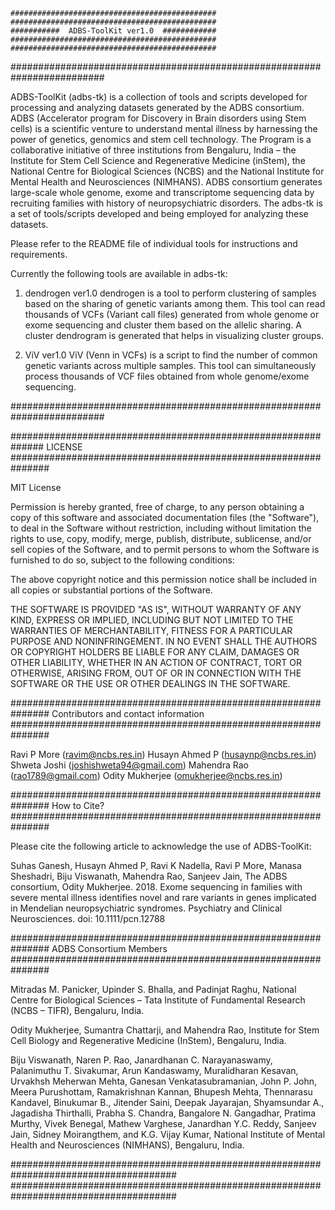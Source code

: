 	##############################################
	##############################################
	###########  ADBS-ToolKit ver1.0  ############
	##############################################
	##############################################

#########################################################################

ADBS-ToolKit (adbs-tk) is a collection of tools and scripts developed
for processing and analyzing datasets generated by the ADBS consortium.
ADBS (Accelerator program for Discovery in Brain disorders using Stem 
cells) is a scientific venture to understand mental illness by harnessing 
the power of genetics, genomics and stem cell technology. 
The Program is a collaborative initiative of three institutions from 
Bengaluru, India – the Institute for Stem Cell Science and Regenerative 
Medicine (inStem), the National Centre for Biological Sciences (NCBS) 
and the National Institute for Mental Health and Neurosciences (NIMHANS).
ADBS consortium generates large-scale whole genome, exome and 
transcriptome sequencing data by recruiting families with history of
neuropsychiatric disorders. The adbs-tk is a set of tools/scripts 
developed and being employed for analyzing these datasets. 

Please refer to the README file of individual tools for instructions and requirements.

Currently the following tools are available in adbs-tk:

1. dendrogen ver1.0
	dendrogen is a tool to perform clustering of samples based on the sharing of genetic variants among them. This tool can read thousands of VCFs (Variant call files) generated from whole genome or exome sequencing and cluster them based on the allelic sharing. A cluster dendrogram is generated that helps in visualizing	cluster groups.

2. ViV ver1.0
	ViV (Venn in VCFs) is a script to find the number of common genetic variants across multiple samples. This tool can simultaneously process thousands of VCF files obtained from whole genome/exome sequencing.



#########################################################################


##############################################################
LICENSE
###############################################################

MIT License

Permission is hereby granted, free of charge, to any person obtaining a copy
of this software and associated documentation files (the "Software"), to deal
in the Software without restriction, including without limitation the rights
to use, copy, modify, merge, publish, distribute, sublicense, and/or sell
copies of the Software, and to permit persons to whom the Software is
furnished to do so, subject to the following conditions:

The above copyright notice and this permission notice shall be included in all
copies or substantial portions of the Software.

THE SOFTWARE IS PROVIDED "AS IS", WITHOUT WARRANTY OF ANY KIND, EXPRESS OR
IMPLIED, INCLUDING BUT NOT LIMITED TO THE WARRANTIES OF MERCHANTABILITY,
FITNESS FOR A PARTICULAR PURPOSE AND NONINFRINGEMENT. IN NO EVENT SHALL THE
AUTHORS OR COPYRIGHT HOLDERS BE LIABLE FOR ANY CLAIM, DAMAGES OR OTHER
LIABILITY, WHETHER IN AN ACTION OF CONTRACT, TORT OR OTHERWISE, ARISING FROM,
OUT OF OR IN CONNECTION WITH THE SOFTWARE OR THE USE OR OTHER DEALINGS IN THE
SOFTWARE.

###############################################################
Contributors and contact information
###############################################################

Ravi P More (ravim@ncbs.res.in)
Husayn Ahmed P (husaynp@ncbs.res.in)
Shweta Joshi (joshishweta94@gmail.com)
Mahendra Rao (rao1789@gmail.com)
Odity Mukherjee (omukherjee@ncbs.res.in)

###############################################################
How to Cite?
###############################################################

Please cite the following article to acknowledge the use of ADBS-ToolKit:

Suhas Ganesh,  Husayn Ahmed P,  Ravi K Nadella, Ravi P More, Manasa Sheshadri, Biju Viswanath, Mahendra Rao, Sanjeev Jain, The ADBS consortium, Odity Mukherjee. 2018. Exome sequencing in families with severe mental illness identifies novel and rare variants in genes implicated in Mendelian neuropsychiatric syndromes. Psychiatry and Clinical Neurosciences. doi: 10.1111/pcn.12788



###############################################################
ADBS Consortium Members
###############################################################

Mitradas M. Panicker, Upinder S. Bhalla, and Padinjat Raghu, National Centre for Biological Sciences – Tata Institute of Fundamental Research (NCBS – TIFR), Bengaluru, India. 

Odity Mukherjee, Sumantra Chattarji, and Mahendra Rao, Institute for Stem Cell Biology and Regenerative Medicine (InStem), Bengaluru, India.

Biju Viswanath, Naren P. Rao, Janardhanan C. Narayanaswamy, Palanimuthu T. Sivakumar, Arun Kandaswamy, Muralidharan Kesavan, Urvakhsh Meherwan Mehta, Ganesan Venkatasubramanian, John P. John, Meera Purushottam, Ramakrishnan Kannan, Bhupesh Mehta, Thennarasu Kandavel, Binukumar B., Jitender Saini, Deepak Jayarajan, Shyamsundar A., Jagadisha Thirthalli, Prabha S. Chandra, Bangalore N. Gangadhar, Pratima Murthy, Vivek Benegal, Mathew Varghese, Janardhan Y.C. Reddy, Sanjeev Jain, Sidney Moirangthem, and K.G. Vijay Kumar, National Institute of Mental Health and Neurosciences (NIMHANS), Bengaluru, India.


######################################################################################
######################################################################################

